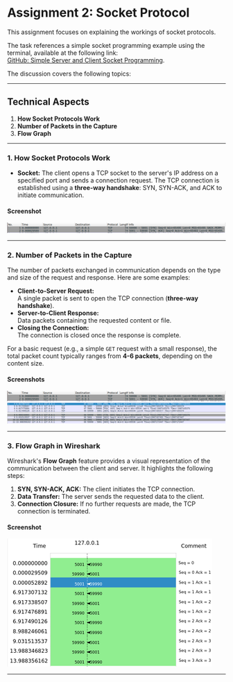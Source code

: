 # Assignment 2: Socket Protocol

This assignment focuses on explaining the workings of socket protocols.

The task references a simple socket programming example using the terminal, available at the following link:  
[GitHub: Simple Server and Client Socket Programming](https://github.com/kusdavletov/socket-programming-simple-server-and-client/blob/master/README.md).  

The discussion covers the following topics:

---

## **Technical Aspects**

1. **How Socket Protocols Work**  
2. **Number of Packets in the Capture**  
3. **Flow Graph**  

---

### **1. How Socket Protocols Work**

- **Socket:** The client opens a TCP socket to the server's IP address on a specified port and sends a connection request. The TCP connection is established using a **three-way handshake**: SYN, SYN-ACK, and ACK to initiate communication.

#### **Screenshot**
![3WayHandShake](https://github.com/infans4/Tugas-2_Penjelasan-Protokol-Socket/blob/main/assets/3HandShake.png)

---

### **2. Number of Packets in the Capture**

The number of packets exchanged in communication depends on the type and size of the request and response. Here are some examples:

- **Client-to-Server Request:**  
   A single packet is sent to open the TCP connection (**three-way handshake**).  
- **Server-to-Client Response:**  
   Data packets containing the requested content or file.  
- **Closing the Connection:**  
   The connection is closed once the response is complete.  

For a basic request (e.g., a simple `GET` request with a small response), the total packet count typically ranges from **4-6 packets**, depending on the content size.

#### **Screenshots**
![3WayHandShake](https://github.com/infans4/Tugas-2_Penjelasan-Protokol-Socket/blob/main/assets/3HandShake.png)  
![SendClient](https://github.com/infans4/Tugas-2_Penjelasan-Protokol-Socket/blob/main/assets/SendClientnServer.png)  
![ClientOut](https://github.com/infans4/Tugas-2_Penjelasan-Protokol-Socket/blob/main/assets/ClientOut.png)  

---

### **3. Flow Graph in Wireshark**

Wireshark's **Flow Graph** feature provides a visual representation of the communication between the client and server. It highlights the following steps:

1. **SYN, SYN-ACK, ACK:** The client initiates the TCP connection.  
2. **Data Transfer:** The server sends the requested data to the client.  
3. **Connection Closure:** If no further requests are made, the TCP connection is terminated.  

#### **Screenshot**
![FlowGraph](https://github.com/infans4/Tugas-2_Penjelasan-Protokol-Socket/blob/main/assets/FlowGraph.png)  

--- 
